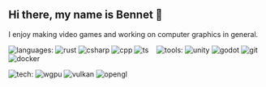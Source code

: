 ## Hi there, my name is Bennet 👋

<!--
**bennetde/bennetde** is a ✨ _special_ ✨ repository because its `README.md` (this file) appears on your GitHub profile.

Here are some ideas to get you started:

- 🔭 I’m currently working on ...
- 🌱 I’m currently learning ...
- 👯 I’m looking to collaborate on ...
- 🤔 I’m looking for help with ...
- 💬 Ask me about ...
- 📫 How to reach me: ...
- 😄 Pronouns: ...
- ⚡ Fun fact: ...
-->

I enjoy making video games and working on computer graphics in general.

![languages:](https://img.shields.io/badge/languages:-222222?style=flat-square)
![rust](https://img.shields.io/badge/Rust-e63d1e?style=flat-square&logo=Rust)
![csharp](https://img.shields.io/badge/C%23-9B4993?style=flat-square&logo=sharp&logoColor=ffffff)
![cpp](https://img.shields.io/badge/C%2B%2B-00599C?style=flat-square&logo=C%2B%2B&logoColor=ffffff)
![ts](https://img.shields.io/badge/TypeScript-3178C6?style=flat-square&logo=TypeScript&logoColor=ffffff)
&nbsp;&nbsp;
![tools:](https://img.shields.io/badge/tools:-222222?style=flat-square)
![unity](https://img.shields.io/badge/Unity-222222?style=flat-square&logo=Unity&logoColor=ffffff)
![godot](https://img.shields.io/badge/Godot-478CBF?style=flat-square&logo=Godot%20Engine&logoColor=ffffff)
![git](https://img.shields.io/badge/Git-F05032?style=flat-square&logo=Git&logoColor=ffffff)
![docker](https://img.shields.io/badge/Docker-2496ED?style=flat-square&logo=Docker&logoColor=ffffff)
&nbsp;&nbsp;

![tech:](https://img.shields.io/badge/tech:-222222?style=flat-square)
![wgpu](https://img.shields.io/badge/WebGPU-005A9C?style=flat-square&logo=webgpu)
![vulkan](https://img.shields.io/badge/Vulkan-red?style=flat-square&logo=vulkan)
![opengl](https://img.shields.io/badge/OpenGL-5586A4?style=flat-square&logo=opengl&logoColor=ffffff)
